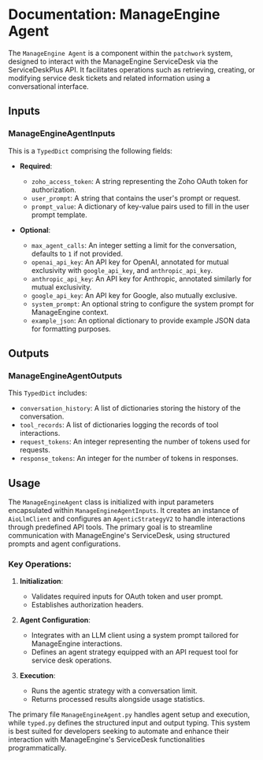 # Documentation: ManageEngine Agent

The `ManageEngine Agent` is a component within the `patchwork` system, designed to interact with the ManageEngine ServiceDesk via the ServiceDeskPlus API. It facilitates operations such as retrieving, creating, or modifying service desk tickets and related information using a conversational interface.

## Inputs

### ManageEngineAgentInputs

This is a `TypedDict` comprising the following fields:

- **Required**:
  - `zoho_access_token`: A string representing the Zoho OAuth token for authorization.
  - `user_prompt`: A string that contains the user's prompt or request.
  - `prompt_value`: A dictionary of key-value pairs used to fill in the user prompt template.

- **Optional**:
  - `max_agent_calls`: An integer setting a limit for the conversation, defaults to `1` if not provided.
  - `openai_api_key`: An API key for OpenAI, annotated for mutual exclusivity with `google_api_key`, and `anthropic_api_key`.
  - `anthropic_api_key`: An API key for Anthropic, annotated similarly for mutual exclusivity.
  - `google_api_key`: An API key for Google, also mutually exclusive.
  - `system_prompt`: An optional string to configure the system prompt for ManageEngine context.
  - `example_json`: An optional dictionary to provide example JSON data for formatting purposes.

## Outputs

### ManageEngineAgentOutputs

This `TypedDict` includes:

- `conversation_history`: A list of dictionaries storing the history of the conversation.
- `tool_records`: A list of dictionaries logging the records of tool interactions.
- `request_tokens`: An integer representing the number of tokens used for requests.
- `response_tokens`: An integer for the number of tokens in responses.

## Usage

The `ManageEngineAgent` class is initialized with input parameters encapsulated within `ManageEngineAgentInputs`. It creates an instance of `AioLlmClient` and configures an `AgenticStrategyV2` to handle interactions through predefined API tools. The primary goal is to streamline communication with ManageEngine's ServiceDesk, using structured prompts and agent configurations.

### Key Operations:

1. **Initialization**:
   - Validates required inputs for OAuth token and user prompt.
   - Establishes authorization headers.

2. **Agent Configuration**:
   - Integrates with an LLM client using a system prompt tailored for ManageEngine interactions.
   - Defines an agent strategy equipped with an API request tool for service desk operations.

3. **Execution**:
   - Runs the agentic strategy with a conversation limit.
   - Returns processed results alongside usage statistics.

The primary file `ManageEngineAgent.py` handles agent setup and execution, while `typed.py` defines the structured input and output typing. This system is best suited for developers seeking to automate and enhance their interaction with ManageEngine's ServiceDesk functionalities programmatically.
